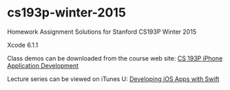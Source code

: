 # cs193p-winter-2015

Homework Assignment Solutions for Stanford CS193P Winter 2015

Xcode 6.1.1

Class demos can be downloaded from the course web site: <a href="http://www.stanford.edu/class/cs193p/cgi-bin/drupal/">CS 193P iPhone Application Development</a>

Lecture series can be viewed on iTunes U: <a href="https://itunes.apple.com/us/course/developing-ios-8-apps-swift/id961180099">Developing iOS Apps with Swift</a>
